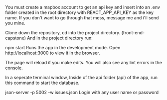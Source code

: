

You must create a mapbox account to get an api key and insert into an .env folder created in the root directory with REACT_APP_API_KEY as the key name. If you don't want to go through that mess, message me and i'll send you mine.

Clone down the repository, cd into the project directory. (front-end-capstone)
And in the project directory run:

npm start
Runs the app in the development mode.
Open http://localhost:3000 to view it in the browser.

The page will reload if you make edits.
You will also see any lint errors in the console.

In a seperate terminal window,
Inside of the api folder (api) of the app, run this command to start the database.

json-server -p 5002 -w issues.json
Login with any user name or password